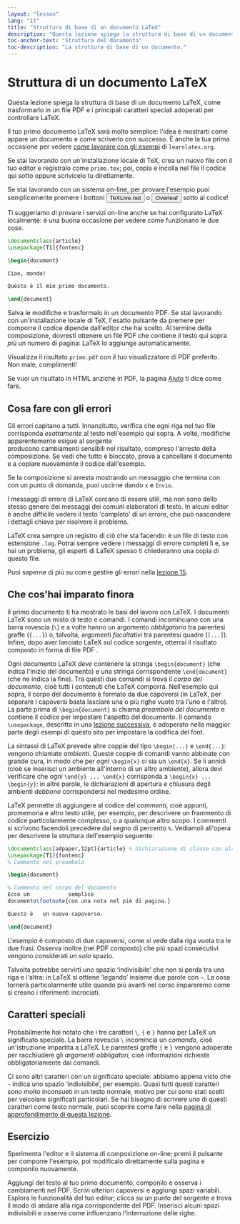 ```yaml
---
layout: "lesson"
lang: "it"
title: "Struttura di base di un documento LaTeX"
description: "Questa lezione spiega la struttura di base di un documento LaTeX, come trasformarlo in un file PDF e i principali caratteri speciali adoperati per controllare LaTeX."
toc-anchor-text: "Struttura del documento"
toc-description: "La struttura di base di un documento."
---
```


# Struttura di un documento LaTeX

<span
  class="summary">Questa lezione spiega la struttura di base di un documento LaTeX, come trasformarlo in un file PDF e i principali caratteri speciali adoperati per controllare LaTeX.</span>

Il tuo primo documento LaTeX sarà molto semplice: l'idea è 
mostrarti come appare un documento e come scriverlo con 
successo. 
È anche la tua prima occasione per vedere 
[come lavorare con gli esempi](help) di `learnlatex.org`.

Se stai lavorando con un'installazione locale di TeX, 
crea un nuovo file con il tuo editor e registralo come 
`primo.tex`; poi, copia e incolla nel file 
il codice qui sotto oppure scrivicelo tu direttamente.

Se stai lavorando con un sistema on-line, per provare 
l'esempio puoi semplicemente premere i bottoni 
<button>TeXLive.net</button> o <button>Overleaf</button> 
sotto al codice!

<p
  class="hint">Ti suggeriamo di provare i servizi 
  on-line anche se hai configurato LaTeX localmente: 
  è una buona occasione per vedere come funzionano 
  le due cose.</p>

```latex
\documentclass{article}
\usepackage[T1]{fontenc}

\begin{document}

Ciao, mondo!

Questo è il mio primo documento.

\end{document}
```

Salva le modifiche e trasformalo in un documento PDF. 
Se stai lavorando con un'installazione locale di TeX, 
l'esatto pulsante da premere per comporre il codice 
dipende dall'editor che hai scelto. 
Al termine della composizione, dovresti ottenere 
un file PDF che contiene il testo qui sopra _più_ 
un numero di pagina: LaTeX lo aggiunge automaticamente.

Visualizza il risultato `primo.pdf` con il tuo 
visualizzatore di PDF preferito.
Non male, complimenti!

Se vuoi un risultato in HTML anziché in PDF, la pagina
[Aiuto](./help) ti dice come fare.

## Cosa fare con gli errori

Gli errori capitano a tutti.
Innanzitutto, verifica che ogni riga nel tuo file 
corrisponda _esattamente_ al testo nell'esempio qui sopra.
A volte, modifiche apparentemente esigue al sorgente  
producono cambiamenti sensibili nel risultato, compreso 
l'arresto della composizione.
Se vedi che tutto è bloccato, prova a cancellare il 
documento e a copiare nuovamente il codice dall'esempio.

Se la composizione si arresta mostrando un messaggio
che termina con con un punto di domanda, puoi
uscirne dando `x` e `Invio`.

I messaggi di errore di LaTeX cercano di essere utili, 
ma non sono dello stesso genere dei messaggi dei 
comuni elaboratori di testo.
In alcuni editor è anche difficile vedere il testo 
'completo' di un errore, che può nascondere i 
dettagli chiave per risolvere il problema.

LaTeX crea sempre un registro di ciò che sta facendo: 
è un file di testo con estensione `.log`.
Potrai sempre vedere i messaggi di errore completi lì 
e, se hai un problema, gli esperti di LaTeX spesso ti 
chiederanno una copia di questo file.

<p
  class="hint">Puoi saperne di più su come gestire gli errori
  nella <a href="./lesson-15">lezione 15</a>.</p>

## Che cos'hai imparato finora

Il primo documento ti ha mostrato le basi del lavoro
con LaTeX.
I documenti LaTeX sono un misto di testo e comandi.
I comandi incominciano con una barra rovescia (`\`)
e a volte hanno un argomento _obbligatorio_ tra 
parentesi graffe (`{...}`) o, talvolta, argomenti 
_facoltativi_ tra parentesi quadre (`[...]`).
Infine, dopo aver lanciato LaTeX sul codice sorgente, 
otterrai il risultato composto in forma di file PDF .

Ogni documento LaTeX _deve_ contenere la stringa
`\begin{document}` (che indica l'inizio del documento) 
e una stringa corrispondente `\end{document}` 
(che ne indica la fine).
Tra questi due comandi si trova il *corpo del documento*, 
cioè tutti i contenuti che LaTeX comporrà.
Nell'esempio qui sopra, il corpo del documento è formato 
da due capoversi (in LaTeX, per separare i capoversi
basta lasciare una o più righe vuote tra l'uno e l'altro).
La parte prima di `\begin{document}` si chiama 
*preambolo del documento* e contiene il codice per 
impostare l'aspetto del documento.
Il comando `\usepackage`, descritto in una 
[lezione successiva](lesson-06), è adoperato nella 
maggior parte degli esempi di questo sito per impostare 
la codifica del font.

La sintassi di LaTeX prevede altre coppie del tipo 
`\begin{...}` e `\end{...}`: vengono chiamate *ambienti*.
Queste coppie di comandi vanno abbinate con grande cura,
in modo che per ogni `\begin{x}` ci sia un `\end{x}`.
Se li annidi (cioè se inserisci un ambiente all'interno
di un altro ambiente), allora devi verificare che _ogni_ 
`\end{y} ... \end{x}` corrisponda a `\begin{x} ... \begin{y}`: 
in altre parole, le dichiarazioni di apertura e chiusura
degli ambienti _debbono_ corrispondersi nel medesimo ordine.

LaTeX permette di aggiungere al codice dei _commenti_, cioè
appunti, promemoria e altro testo utile, per esempio, per 
descrivere un frammento di codice particolarmente complesso,
o a qualunque altro scopo.
I commenti si scrivono facendoli precedere dal segno di 
percento `%`.
Vediamoli all'opera per descrivere la struttura dell'esempio
seguente:

```latex
\documentclass[a4paper,12pt]{article} % Dichiarazione di classe con alcune opzioni
\usepackage[T1]{fontenc}
% Commento nel preambolo

\begin{document}

% Commento nel corpo del documento
Ecco un            semplice
documento\footnote{con una nota nel piè di pagina.}

Questo è   un nuovo capoverso.

\end{document}
```

L'esempio è composto di due capoversi, 
come si vede dalla riga vuota tra le due frasi. 
Osserva inoltre (nel PDF composto) che più spazi 
consecutivi vengono considerati _un solo_ spazio.

Talvolta potrebbe servirti uno spazio ‘indivisibile’ 
che non si perda tra una riga e l'altra: in LaTeX 
si ottiene ‘legando’ insieme due parole con `~`.
La cosa tornerà particolarmente utile quando più avanti
nel corso impareremo come si creano i riferimenti 
incrociati.

## Caratteri speciali

Probabilmente hai notato che i tre caratteri 
`\`, `{` e `}` hanno per LaTeX un significato 
speciale.
La barra rovescia `\` incomincia un _comando_, 
cioè un'istruzione impartita a LaTeX. 
Le parentesi graffe `{` e `}` vengono adoperate per 
racchiudere gli _argomenti obbligatori_, cioè 
informazioni richieste obbligatoriamente dai comandi.

Ci sono altri caratteri con un significato speciale: 
abbiamo appena visto che `~` indica uno spazio 
‘indivisibile’, per esempio. 
Quasi tutti questi caratteri sono _molto_
inconsueti in un testo normale, motivo per cui 
sono stati scelti per veicolare significati 
particolari.
Se hai bisogno di scrivere uno di questi caratteri
come testo normale, puoi scoprire come fare nella 
[pagina di approfondimento di questa lezione](more-03).

## Esercizio

Sperimenta l'editor e il sistema di composizione 
on-line; premi il pulsante per comporre l'esempio, 
poi modificalo direttamente sulla pagina e 
componilo nuovamente.

Aggiungi del testo al tuo primo documento, componilo 
e osserva i cambiamenti nel PDF. 
Scrivi ulteriori capoversi e aggiungi spazi variabili. 
Esplora le funzionalità del tuo editor; clicca su un 
punto del sorgente e trova il modo di andare alla 
riga corrispondente del PDF. 
Inserisci alcuni spazi indivisibili e osserva come 
influenzano l'interruzione delle righe.
